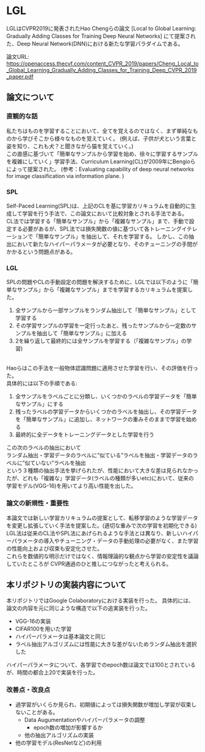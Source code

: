 # LGL
LGLはCVPR2019に発表されたHao Chengらの論文 [Local to Global Learning: Gradually Adding Classes for Training Deep Neural Networks] にて提案された、Deep Neural Network(DNN)における新たな学習パラダイムである。 <br>

論文URL: https://openaccess.thecvf.com/content_CVPR_2019/papers/Cheng_Local_to_Global_Learning_Gradually_Adding_Classes_for_Training_Deep_CVPR_2019_paper.pdf

## 論文について
### 直観的な話
私たちはものを学習することにおいて、全てを覚えるのではなく、まず単純なものから学びそこから様々なものを覚えていく。
(例えば、子供が犬という言葉と姿を知り、これも犬？と聞きながら猫を覚えていく。) <br>
この直感に基づいて「簡単なサンプルから学習を始め、徐々に学習するサンプルを複雑にしていく」学習手法、Curriculum Learning(CL)が2009年にBengioらによって提案された。
(参考：Evaluating capability of deep neural networks for image classification via information plane. )

### SPL
Self-Paced Learning(SPL)は、上記のCLを基に学習カリキュラムを自動的に生成して学習を行う手法で、この論文において比較対象とされる手法である。<br>
CL法では学習する「簡単なサンプル」から「複雑なサンプル」まで、手動で設定する必要があるが、SPL法では損失関数の値に基づいて各トレーニングイテレーションで「簡単なサンプル」を抽出して、それを学習する。
しかし、この抽出において新たなハイパーパラメータが必要となり、そのチューニングの手間がかかるという問題点がある。

### LGL
SPLの問題やCLの手動設定の問題を解決するために、LGLでは以下のように「簡単なサンプル」から「複雑なサンプル」までを学習するカリキュラムを提案した。<br>
1. 全サンプルから一部サンプルをランダム抽出して「簡単なサンプル」として学習する
1. その学習サンプルの学習を一定行ったあと、残ったサンプルから一定数のサンプルを抽出して「簡単なサンプル」に加える
1. 2を繰り返して最終的には全サンプルを学習する（「複雑なサンプル」の学習)
<br>
Haoらはこの手法を一般物体認識問題に適用させた学習を行い、その評価を行った。<br>
具体的には以下の手順である: <br>

1. 全サンプルをラベルごとに分類し、いくつかのラベルの学習データを「簡単なサンプル」にする
1. 残ったラベルの学習データからいくつかのラベルを抽出し、その学習データを「簡単なサンプル」に追加し、ネットワークの重みそのままで学習を始める
1. 最終的に全データをトレーニングデータとした学習を行う

この次のラベルの抽出において<br>
ランダム抽出・学習データのラベルに”似ている”ラベルを抽出・学習データのラベルに”似ていない”ラベルを抽出<br>
という３種類の抽出手法を挙げられたが、性能において大きな差は見られなかったが、どれも「複雑な」学習データ(ラベルの種類が多いetc)において、従来の学習モデル(VGG-16)を用いてより高い性能を出した。

### 論文の新規性・重要性
本論文では新しい学習カリキュラムの提案として、転移学習のような学習データを変更し拡張していく手法を提案した。(適切な重みで次の学習を初期化できる)<br>
LGL法は従来のCL法やSPL法にあげられるような手法とは異なり、新しいハイパーパラメータの導入やチューニング・データの手動処理の必要がなく、また学習の性能向上および収束も安定化させた。<br>
これらを数値的な明示だけではなく、情報理論的な観点から学習の安定性を議論していたところが CVPR通過のひと推しにつながったと考えられる。

## 本リポジトリの実装内容について
本リポジトリではGoogle Colaboratoryにおける実装を行った。
具体的には、論文の内容を元に同じような構造で以下の追実装を行った。
- VGG-16の実装
- CIFAR100を用いた学習
- ハイパーパラメータは基本論文と同じ
- ラベル抽出アルゴリズムには性能に大きな差がないためランダム抽出を選択した

ハイパーパラメータについて、各学習でのepoch数は論文では100とされているが、時間の都合上20で実装を行った。

### 改善点・改良点
- 過学習がいくらか見られ、初期値によっては損失関数が増加し学習が収束しないことがある。
    - Data Augumentationやハイパーパラメータの調整
        - epoch数の増加が影響するか 
    - 他の抽出アルゴリズムの実装
- 他の学習モデル(ResNetなど)の利用
